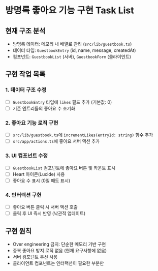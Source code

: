 # 방명록 좋아요 기능 구현 Task List

## 현재 구조 분석
- 방명록 데이터: 메모리 내 배열로 관리 (`src/lib/guestbook.ts`)
- 데이터 타입: `GuestbookEntry` (id, name, message, createdAt)
- 컴포넌트: `GuestbookList` (서버), `GuestbookForm` (클라이언트)

## 구현 작업 목록

### 1. 데이터 구조 수정
- [ ] `GuestbookEntry` 타입에 `likes` 필드 추가 (기본값: 0)
- [ ] 기존 엔트리들의 좋아요 수 초기화

### 2. 좋아요 기능 로직 구현
- [ ] `src/lib/guestbook.ts`에 `incrementLikes(entryId: string)` 함수 추가
- [ ] `src/app/actions.ts`에 좋아요 서버 액션 추가

### 3. UI 컴포넌트 수정
- [ ] `GuestbookList` 컴포넌트에 좋아요 버튼 및 카운트 표시
- [ ] Heart 아이콘(Lucide) 사용
- [ ] 좋아요 수 표시 (0일 때도 표시)

### 4. 인터랙션 구현
- [ ] 좋아요 버튼 클릭 시 서버 액션 호출
- [ ] 클릭 후 UI 즉시 반영 (낙관적 업데이트)

## 구현 원칙
- Over engineering 금지: 단순한 메모리 기반 구현
- 중복 좋아요 방지 로직 없음 (현재 요구사항에 없음)
- 서버 컴포넌트 우선 사용
- 클라이언트 컴포넌트는 인터랙션이 필요한 부분만